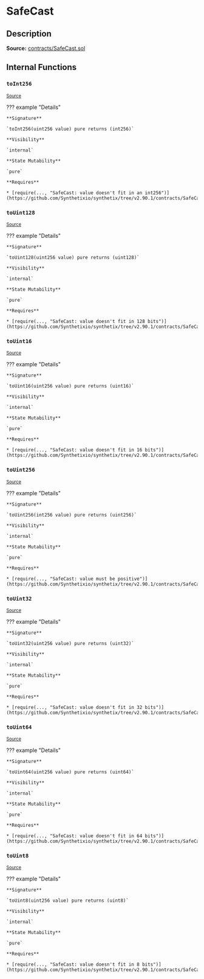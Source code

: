 # SafeCast

## Description

**Source:** [contracts/SafeCast.sol](https://github.com/Synthetixio/synthetix/tree/v2.90.1/contracts/SafeCast.sol)

## Internal Functions

### `toInt256`

<sub>[Source](https://github.com/Synthetixio/synthetix/tree/v2.90.1/contracts/SafeCast.sol#L115)</sub>

??? example "Details"

    **Signature**

    `toInt256(uint256 value) pure returns (int256)`

    **Visibility**

    `internal`

    **State Mutability**

    `pure`

    **Requires**

    * [require(..., "SafeCast: value doesn't fit in an int256")](https://github.com/Synthetixio/synthetix/tree/v2.90.1/contracts/SafeCast.sol#L116)

### `toUint128`

<sub>[Source](https://github.com/Synthetixio/synthetix/tree/v2.90.1/contracts/SafeCast.sol#L31)</sub>

??? example "Details"

    **Signature**

    `toUint128(uint256 value) pure returns (uint128)`

    **Visibility**

    `internal`

    **State Mutability**

    `pure`

    **Requires**

    * [require(..., "SafeCast: value doesn't fit in 128 bits")](https://github.com/Synthetixio/synthetix/tree/v2.90.1/contracts/SafeCast.sol#L32)

### `toUint16`

<sub>[Source](https://github.com/Synthetixio/synthetix/tree/v2.90.1/contracts/SafeCast.sol#L76)</sub>

??? example "Details"

    **Signature**

    `toUint16(uint256 value) pure returns (uint16)`

    **Visibility**

    `internal`

    **State Mutability**

    `pure`

    **Requires**

    * [require(..., "SafeCast: value doesn't fit in 16 bits")](https://github.com/Synthetixio/synthetix/tree/v2.90.1/contracts/SafeCast.sol#L77)

### `toUint256`

<sub>[Source](https://github.com/Synthetixio/synthetix/tree/v2.90.1/contracts/SafeCast.sol#L103)</sub>

??? example "Details"

    **Signature**

    `toUint256(int256 value) pure returns (uint256)`

    **Visibility**

    `internal`

    **State Mutability**

    `pure`

    **Requires**

    * [require(..., "SafeCast: value must be positive")](https://github.com/Synthetixio/synthetix/tree/v2.90.1/contracts/SafeCast.sol#L104)

### `toUint32`

<sub>[Source](https://github.com/Synthetixio/synthetix/tree/v2.90.1/contracts/SafeCast.sol#L61)</sub>

??? example "Details"

    **Signature**

    `toUint32(uint256 value) pure returns (uint32)`

    **Visibility**

    `internal`

    **State Mutability**

    `pure`

    **Requires**

    * [require(..., "SafeCast: value doesn't fit in 32 bits")](https://github.com/Synthetixio/synthetix/tree/v2.90.1/contracts/SafeCast.sol#L62)

### `toUint64`

<sub>[Source](https://github.com/Synthetixio/synthetix/tree/v2.90.1/contracts/SafeCast.sol#L46)</sub>

??? example "Details"

    **Signature**

    `toUint64(uint256 value) pure returns (uint64)`

    **Visibility**

    `internal`

    **State Mutability**

    `pure`

    **Requires**

    * [require(..., "SafeCast: value doesn't fit in 64 bits")](https://github.com/Synthetixio/synthetix/tree/v2.90.1/contracts/SafeCast.sol#L47)

### `toUint8`

<sub>[Source](https://github.com/Synthetixio/synthetix/tree/v2.90.1/contracts/SafeCast.sol#L91)</sub>

??? example "Details"

    **Signature**

    `toUint8(uint256 value) pure returns (uint8)`

    **Visibility**

    `internal`

    **State Mutability**

    `pure`

    **Requires**

    * [require(..., "SafeCast: value doesn't fit in 8 bits")](https://github.com/Synthetixio/synthetix/tree/v2.90.1/contracts/SafeCast.sol#L92)
